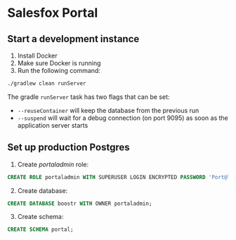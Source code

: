 # Salesfox Portal

## Start a development instance
1. Install Docker
2. Make sure Docker is running
3. Run the following command:
```bash
./gradlew clean runServer
```

The gradle `runServer` task has two flags that can be set:
- `--reuseContainer` will keep the database from the previous run
- `--suspend` will wait for a debug connection (on port 9095) as soon as the application server starts

## Set up production Postgres
1. Create _portaladmin_ role: 
```sql 
CREATE ROLE portaladmin WITH SUPERUSER LOGIN ENCRYPTED PASSWORD 'Port@l!23'
```

2. Create database: 
```sql
CREATE DATABASE boostr WITH OWNER portaladmin;
```

3. Create schema:
```sql
CREATE SCHEMA portal;
```
